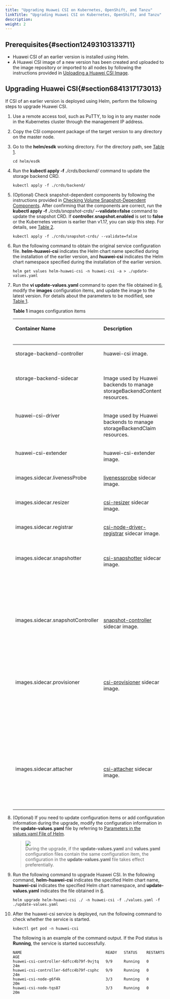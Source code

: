 ```yaml
---
title: "Upgrading Huawei CSI on Kubernetes, OpenShift, and Tanzu"
linkTitle: "Upgrading Huawei CSI on Kubernetes, OpenShift, and Tanzu"
description: 
weight: 2
---
```


## Prerequisites{#section12493103133711}

-   Huawei CSI of an earlier version is installed using Helm.
-   A Huawei CSI image of a new version has been created and uploaded to the image repository or imported to all nodes by following the instructions provided in  [Uploading a Huawei CSI Image](/docs/installation-and-deployment/installation-preparations/uploading-a-huawei-csi-image).

## Upgrading Huawei CSI{#section6841317173013}

If CSI of an earlier version is deployed using Helm, perform the following steps to upgrade Huawei CSI.

1.  Use a remote access tool, such as PuTTY, to log in to any master node in the Kubernetes cluster through the management IP address.
2.  Copy the CSI component package of the target version to any directory on the master node.
3.  Go to the  **helm/esdk**  working directory. For the directory path, see  [Table 1](/docs/installation-and-deployment/installation-preparations/downloading-the-huawei-csi-software-package#en-us_topic_0150885197_table17200162435412).

    ```
    cd helm/esdk
    ```

4.  Run the  **kubectl apply -f** _./crds/backend/_  command to update the storage backend CRD.

    ```
    kubectl apply -f ./crds/backend/
    ```

5.  \(Optional\) Check snapshot-dependent components by following the instructions provided in  [Checking Volume Snapshot-Dependent Components](/docs/installation-and-deployment/installation-preparations/checking-volume-snapshot-dependent-components). After confirming that the components are correct, run the  **kubectl apply -f**  ._/crds/snapshot-crds/_ **--validate=false**  command to update the snapshot CRD. If  **controller.snapshot.enabled**  is set to  **false**  or the Kubernetes version is earlier than v1.17, you can skip this step. For details, see  [Table 2](/docs/installation-and-deployment/installing-huawei-csi/installing-huawei-csi-using-helm/parameters-in-the-values-yaml-file-of-helm#table813124411459).

    ```
    kubectl apply -f ./crds/snapshot-crds/ --validate=false
    ```

6.  <a name="li1037712113474"></a>Run the following command to obtain the original service configuration file.  **helm-huawei-csi**  indicates the Helm chart name specified during the installation of the earlier version, and  **huawei-csi**  indicates the Helm chart namespace specified during the installation of the earlier version.

    ```
    helm get values helm-huawei-csi -n huawei-csi -a > ./update-values.yaml
    ```

7.  Run the  **vi update-values.yaml**  command to open the file obtained in  [6](#li1037712113474), modify the  **images**  configuration items, and update the image to the latest version. For details about the parameters to be modified, see  [Table 1](#table1554616217465).

    **Table  1**  images configuration items

    <a name="table1554616217465"></a>
    <table><thead align="left"><tr id="row5547102174612"><th class="cellrowborder" valign="top" width="24.242424242424242%" id="mcps1.2.5.1.1"><p id="en-us_topic_0214996140_p166064474810"><a name="en-us_topic_0214996140_p166064474810"></a><a name="en-us_topic_0214996140_p166064474810"></a>Container Name</p>
    </th>
    <th class="cellrowborder" valign="top" width="28.282828282828287%" id="mcps1.2.5.1.2"><p id="p1340513569100"><a name="p1340513569100"></a><a name="p1340513569100"></a>Description</p>
    </th>
    <th class="cellrowborder" valign="top" width="22.222222222222225%" id="mcps1.2.5.1.3"><p id="p917411101195"><a name="p917411101195"></a><a name="p917411101195"></a>K8s Version Requirements</p>
    </th>
    <th class="cellrowborder" valign="top" width="25.252525252525253%" id="mcps1.2.5.1.4"><p id="en-us_topic_0214996140_p26601644124817"><a name="en-us_topic_0214996140_p26601644124817"></a><a name="en-us_topic_0214996140_p26601644124817"></a>New Value</p>
    </th>
    </tr>
    </thead>
    <tbody><tr id="row193537226910"><td class="cellrowborder" valign="top" width="24.242424242424242%" headers="mcps1.2.5.1.1 "><p id="p101561535494"><a name="p101561535494"></a><a name="p101561535494"></a>storage-backend-controller</p>
    </td>
    <td class="cellrowborder" valign="top" width="28.282828282828287%" headers="mcps1.2.5.1.2 "><p id="p14405356131013"><a name="p14405356131013"></a><a name="p14405356131013"></a>huawei-csi image.</p>
    </td>
    <td class="cellrowborder" valign="top" width="22.222222222222225%" headers="mcps1.2.5.1.3 "><p id="p1015617351799"><a name="p1015617351799"></a><a name="p1015617351799"></a>v1.16+</p>
    </td>
    <td class="cellrowborder" valign="top" width="25.252525252525253%" headers="mcps1.2.5.1.4 "><p id="p0156183516920"><a name="p0156183516920"></a><a name="p0156183516920"></a>storage-backend-controller:<span id="ph131571335991"><a name="ph131571335991"></a><a name="ph131571335991"></a>4.6.0</span></p>
    </td>
    </tr>
    <tr id="row137401924896"><td class="cellrowborder" valign="top" width="24.242424242424242%" headers="mcps1.2.5.1.1 "><p id="p81571358910"><a name="p81571358910"></a><a name="p81571358910"></a>storage-backend-sidecar</p>
    </td>
    <td class="cellrowborder" valign="top" width="28.282828282828287%" headers="mcps1.2.5.1.2 "><p id="p74055565107"><a name="p74055565107"></a><a name="p74055565107"></a>Image used by Huawei backends to manage storageBackendContent resources.</p>
    </td>
    <td class="cellrowborder" valign="top" width="22.222222222222225%" headers="mcps1.2.5.1.3 "><p id="p18157173510920"><a name="p18157173510920"></a><a name="p18157173510920"></a>v1.16+</p>
    </td>
    <td class="cellrowborder" valign="top" width="25.252525252525253%" headers="mcps1.2.5.1.4 "><p id="p415783518912"><a name="p415783518912"></a><a name="p415783518912"></a>storage-backend-sidecar:<span id="ph61574352914"><a name="ph61574352914"></a><a name="ph61574352914"></a>4.6.0</span></p>
    </td>
    </tr>
    <tr id="row11864142612910"><td class="cellrowborder" valign="top" width="24.242424242424242%" headers="mcps1.2.5.1.1 "><p id="p615719351098"><a name="p615719351098"></a><a name="p615719351098"></a>huawei-csi-driver</p>
    </td>
    <td class="cellrowborder" valign="top" width="28.282828282828287%" headers="mcps1.2.5.1.2 "><p id="p740515611016"><a name="p740515611016"></a><a name="p740515611016"></a>Image used by Huawei backends to manage storageBackendClaim resources.</p>
    </td>
    <td class="cellrowborder" valign="top" width="22.222222222222225%" headers="mcps1.2.5.1.3 "><p id="p11157435196"><a name="p11157435196"></a><a name="p11157435196"></a>v1.16+</p>
    </td>
    <td class="cellrowborder" valign="top" width="25.252525252525253%" headers="mcps1.2.5.1.4 "><p id="p1015714351890"><a name="p1015714351890"></a><a name="p1015714351890"></a>huawei-csi:<span id="ph14157935896"><a name="ph14157935896"></a><a name="ph14157935896"></a>4.6.0</span></p>
    </td>
    </tr>
    <tr id="row1035818295911"><td class="cellrowborder" valign="top" width="24.242424242424242%" headers="mcps1.2.5.1.1 "><p id="p5157935795"><a name="p5157935795"></a><a name="p5157935795"></a>huawei-csi-extender</p>
    </td>
    <td class="cellrowborder" valign="top" width="28.282828282828287%" headers="mcps1.2.5.1.2 "><p id="p1040555619107"><a name="p1040555619107"></a><a name="p1040555619107"></a>huawei-csi-extender image.</p>
    </td>
    <td class="cellrowborder" valign="top" width="22.222222222222225%" headers="mcps1.2.5.1.3 "><p id="p415710351892"><a name="p415710351892"></a><a name="p415710351892"></a>v1.16+</p>
    </td>
    <td class="cellrowborder" valign="top" width="25.252525252525253%" headers="mcps1.2.5.1.4 "><p id="p51571935491"><a name="p51571935491"></a><a name="p51571935491"></a>huawei-csi-extender:<span id="ph1515716351795"><a name="ph1515716351795"></a><a name="ph1515716351795"></a>4.6.0</span></p>
    </td>
    </tr>
    <tr id="row9547192114619"><td class="cellrowborder" valign="top" width="24.242424242424242%" headers="mcps1.2.5.1.1 "><p id="en-us_topic_0214996140_p86601044154812"><a name="en-us_topic_0214996140_p86601044154812"></a><a name="en-us_topic_0214996140_p86601044154812"></a>images.sidecar.livenessProbe</p>
    </td>
    <td class="cellrowborder" valign="top" width="28.282828282828287%" headers="mcps1.2.5.1.2 "><p id="p22105111109"><a name="p22105111109"></a><a name="p22105111109"></a><a href="https://kubernetes-csi.github.io/docs/livenessprobe.html" target="_blank" rel="noopener noreferrer">livenessprobe</a> sidecar image.</p>
    </td>
    <td class="cellrowborder" valign="top" width="22.222222222222225%" headers="mcps1.2.5.1.3 "><p id="p1517410101399"><a name="p1517410101399"></a><a name="p1517410101399"></a>v1.16+</p>
    </td>
    <td class="cellrowborder" valign="top" width="25.252525252525253%" headers="mcps1.2.5.1.4 "><p id="en-us_topic_0214996140_p166034494817"><a name="en-us_topic_0214996140_p166034494817"></a><a name="en-us_topic_0214996140_p166034494817"></a><span id="text1328521101017"><a name="text1328521101017"></a><a name="text1328521101017"></a>registry.k8s.io/sig-storage/livenessprobe:v2.12.0</span></p>
    </td>
    </tr>
    <tr id="row3136101118366"><td class="cellrowborder" valign="top" width="24.242424242424242%" headers="mcps1.2.5.1.1 "><p id="en-us_topic_0214996140_p11661204454815"><a name="en-us_topic_0214996140_p11661204454815"></a><a name="en-us_topic_0214996140_p11661204454815"></a>images.sidecar.resizer</p>
    </td>
    <td class="cellrowborder" valign="top" width="28.282828282828287%" headers="mcps1.2.5.1.2 "><p id="p82155161016"><a name="p82155161016"></a><a name="p82155161016"></a><a href="https://kubernetes-csi.github.io/docs/external-resizer.html" target="_blank" rel="noopener noreferrer">csi-resizer</a> sidecar image.</p>
    </td>
    <td class="cellrowborder" valign="top" width="22.222222222222225%" headers="mcps1.2.5.1.3 "><p id="p017491015911"><a name="p017491015911"></a><a name="p017491015911"></a>v1.16+</p>
    </td>
    <td class="cellrowborder" valign="top" width="25.252525252525253%" headers="mcps1.2.5.1.4 "><p id="en-us_topic_0214996140_p18661134413484"><a name="en-us_topic_0214996140_p18661134413484"></a><a name="en-us_topic_0214996140_p18661134413484"></a><span id="text3532628181013"><a name="text3532628181013"></a><a name="text3532628181013"></a>registry.k8s.io/sig-storage/csi-resizer:v1.9.0</span></p>
    </td>
    </tr>
    <tr id="row020073517369"><td class="cellrowborder" valign="top" width="24.242424242424242%" headers="mcps1.2.5.1.1 "><p id="en-us_topic_0214996140_p866114415480"><a name="en-us_topic_0214996140_p866114415480"></a><a name="en-us_topic_0214996140_p866114415480"></a>images.sidecar.registrar</p>
    </td>
    <td class="cellrowborder" valign="top" width="28.282828282828287%" headers="mcps1.2.5.1.2 "><p id="p721051121011"><a name="p721051121011"></a><a name="p721051121011"></a><a href="https://kubernetes-csi.github.io/docs/node-driver-registrar.html" target="_blank" rel="noopener noreferrer">csi-node-driver-registrar</a> sidecar image.</p>
    </td>
    <td class="cellrowborder" valign="top" width="22.222222222222225%" headers="mcps1.2.5.1.3 "><p id="p1417416101295"><a name="p1417416101295"></a><a name="p1417416101295"></a>v1.16+</p>
    </td>
    <td class="cellrowborder" valign="top" width="25.252525252525253%" headers="mcps1.2.5.1.4 "><p id="en-us_topic_0214996140_p1866215446487"><a name="en-us_topic_0214996140_p1866215446487"></a><a name="en-us_topic_0214996140_p1866215446487"></a><span id="text16984124141019"><a name="text16984124141019"></a><a name="text16984124141019"></a>registry.k8s.io/sig-storage/csi-node-driver-registrar:v2.9.0</span></p>
    </td>
    </tr>
    <tr id="row324775233618"><td class="cellrowborder" rowspan="2" valign="top" width="24.242424242424242%" headers="mcps1.2.5.1.1 "><p id="en-us_topic_0214996140_p766184474818"><a name="en-us_topic_0214996140_p766184474818"></a><a name="en-us_topic_0214996140_p766184474818"></a>images.sidecar.snapshotter</p>
    </td>
    <td class="cellrowborder" rowspan="2" valign="top" width="28.282828282828287%" headers="mcps1.2.5.1.2 "><p id="p116916597115"><a name="p116916597115"></a><a name="p116916597115"></a><a href="https://kubernetes-csi.github.io/docs/external-snapshotter.html" target="_blank" rel="noopener noreferrer">csi-snapshotter</a> sidecar image.</p>
    </td>
    <td class="cellrowborder" valign="top" width="22.222222222222225%" headers="mcps1.2.5.1.3 "><p id="p01741110595"><a name="p01741110595"></a><a name="p01741110595"></a>v1.20+</p>
    </td>
    <td class="cellrowborder" valign="top" width="25.252525252525253%" headers="mcps1.2.5.1.4 "><p id="p18449610144812"><a name="p18449610144812"></a><a name="p18449610144812"></a><span id="text11716195016102"><a name="text11716195016102"></a><a name="text11716195016102"></a>registry.k8s.io/sig-storage/csi-snapshotter:v6.3.0</span></p>
    </td>
    </tr>
    <tr id="row1854381033716"><td class="cellrowborder" valign="top" headers="mcps1.2.5.1.1 "><p id="p141741410499"><a name="p141741410499"></a><a name="p141741410499"></a>v1.17-v1.19</p>
    </td>
    <td class="cellrowborder" valign="top" headers="mcps1.2.5.1.2 "><p id="p202545710478"><a name="p202545710478"></a><a name="p202545710478"></a>registry.k8s.io/sig-storage/csi-snapshotter:v4.2.1</p>
    </td>
    </tr>
    <tr id="row7643145710372"><td class="cellrowborder" rowspan="2" valign="top" width="24.242424242424242%" headers="mcps1.2.5.1.1 "><p id="en-us_topic_0214996140_p12661144444812"><a name="en-us_topic_0214996140_p12661144444812"></a><a name="en-us_topic_0214996140_p12661144444812"></a>images.sidecar.snapshotController</p>
    <p id="p82014388380"><a name="p82014388380"></a><a name="p82014388380"></a></p>
    </td>
    <td class="cellrowborder" rowspan="2" valign="top" width="28.282828282828287%" headers="mcps1.2.5.1.2 "><p id="p698812417123"><a name="p698812417123"></a><a name="p698812417123"></a><a href="https://kubernetes-csi.github.io/docs/snapshot-controller.html" target="_blank" rel="noopener noreferrer">snapshot-controller</a> sidecar image.</p>
    </td>
    <td class="cellrowborder" valign="top" width="22.222222222222225%" headers="mcps1.2.5.1.3 "><p id="p41741010492"><a name="p41741010492"></a><a name="p41741010492"></a>v1.20+</p>
    </td>
    <td class="cellrowborder" valign="top" width="25.252525252525253%" headers="mcps1.2.5.1.4 "><p id="p12512182574812"><a name="p12512182574812"></a><a name="p12512182574812"></a><span id="text255013593103"><a name="text255013593103"></a><a name="text255013593103"></a>registry.k8s.io/sig-storage/snapshot-controller:v6.3.0</span></p>
    </td>
    </tr>
    <tr id="row192011038193813"><td class="cellrowborder" valign="top" headers="mcps1.2.5.1.1 "><p id="p31741108918"><a name="p31741108918"></a><a name="p31741108918"></a>v1.17-v1.19</p>
    </td>
    <td class="cellrowborder" valign="top" headers="mcps1.2.5.1.2 "><p id="p1196613398484"><a name="p1196613398484"></a><a name="p1196613398484"></a>registry.k8s.io/sig-storage/snapshot-controller:v4.2.1</p>
    </td>
    </tr>
    <tr id="row175917813402"><td class="cellrowborder" rowspan="3" valign="top" width="24.242424242424242%" headers="mcps1.2.5.1.1 "><p id="p97594894014"><a name="p97594894014"></a><a name="p97594894014"></a>images.sidecar.provisioner</p>
    <p id="p18457125104116"><a name="p18457125104116"></a><a name="p18457125104116"></a></p>
    </td>
    <td class="cellrowborder" rowspan="3" valign="top" width="28.282828282828287%" headers="mcps1.2.5.1.2 "><p id="p111331238191113"><a name="p111331238191113"></a><a name="p111331238191113"></a><a href="https://kubernetes-csi.github.io/docs/external-provisioner.html" target="_blank" rel="noopener noreferrer">csi-provisioner</a> sidecar image.</p>
    </td>
    <td class="cellrowborder" valign="top" width="22.222222222222225%" headers="mcps1.2.5.1.3 "><p id="p7174101012917"><a name="p7174101012917"></a><a name="p7174101012917"></a>v1.20+</p>
    </td>
    <td class="cellrowborder" valign="top" width="25.252525252525253%" headers="mcps1.2.5.1.4 "><p id="p127598810403"><a name="p127598810403"></a><a name="p127598810403"></a><span id="text173371111171115"><a name="text173371111171115"></a><a name="text173371111171115"></a>registry.k8s.io/sig-storage/csi-provisioner:v3.6.0</span></p>
    </td>
    </tr>
    <tr id="row13547021134610"><td class="cellrowborder" valign="top" headers="mcps1.2.5.1.1 "><p id="p151745101197"><a name="p151745101197"></a><a name="p151745101197"></a>v1.17-v1.19</p>
    </td>
    <td class="cellrowborder" valign="top" headers="mcps1.2.5.1.2 "><p id="en-us_topic_0214996140_p866017444487"><a name="en-us_topic_0214996140_p866017444487"></a><a name="en-us_topic_0214996140_p866017444487"></a>registry.k8s.io/sig-storage/csi-provisioner:v3.0.0</p>
    </td>
    </tr>
    <tr id="row1745712516419"><td class="cellrowborder" valign="top" headers="mcps1.2.5.1.1 "><p id="p71742101912"><a name="p71742101912"></a><a name="p71742101912"></a>v1.16.x</p>
    </td>
    <td class="cellrowborder" valign="top" headers="mcps1.2.5.1.2 "><p id="p845762517411"><a name="p845762517411"></a><a name="p845762517411"></a>quay.io/k8scsi/csi-provisioner:v1.4.0</p>
    </td>
    </tr>
    <tr id="row13547122114466"><td class="cellrowborder" rowspan="2" valign="top" width="24.242424242424242%" headers="mcps1.2.5.1.1 "><p id="en-us_topic_0214996140_p76611044114813"><a name="en-us_topic_0214996140_p76611044114813"></a><a name="en-us_topic_0214996140_p76611044114813"></a>images.sidecar.attacher</p>
    <p id="p19287224398"><a name="p19287224398"></a><a name="p19287224398"></a></p>
    </td>
    <td class="cellrowborder" rowspan="2" valign="top" width="28.282828282828287%" headers="mcps1.2.5.1.2 "><p id="p127791244101110"><a name="p127791244101110"></a><a name="p127791244101110"></a><a href="https://kubernetes-csi.github.io/docs/external-attacher.html" target="_blank" rel="noopener noreferrer">csi-attacher</a> sidecar image.</p>
    </td>
    <td class="cellrowborder" valign="top" width="22.222222222222225%" headers="mcps1.2.5.1.3 "><p id="p617410101295"><a name="p617410101295"></a><a name="p617410101295"></a>v1.17+</p>
    </td>
    <td class="cellrowborder" valign="top" width="25.252525252525253%" headers="mcps1.2.5.1.4 "><p id="p10146135017914"><a name="p10146135017914"></a><a name="p10146135017914"></a><span id="text10459171819114"><a name="text10459171819114"></a><a name="text10459171819114"></a>registry.k8s.io/sig-storage/csi-attacher:v4.4.0</span></p>
    </td>
    </tr>
    <tr id="row32879215395"><td class="cellrowborder" valign="top" headers="mcps1.2.5.1.1 "><p id="p817413101195"><a name="p817413101195"></a><a name="p817413101195"></a>v.1.16.x</p>
    </td>
    <td class="cellrowborder" valign="top" headers="mcps1.2.5.1.2 "><p id="p1328711216396"><a name="p1328711216396"></a><a name="p1328711216396"></a>quay.io/k8scsi/csi-attacher:v1.2.1</p>
    </td>
    </tr>
    </tbody>
    </table>

8.  \(Optional\) If you need to update configuration items or add configuration information during the upgrade, modify the configuration information in the  **update-values.yaml**  file by referring to  [Parameters in the values.yaml File of Helm](/docs/installation-and-deployment/installing-huawei-csi/installing-huawei-csi-using-helm/parameters-in-the-values-yaml-file-of-helm).

    >![](/css-docs/public_sys-resources/en-us/icon-note.gif)  
    >During the upgrade, if the  **update-values.yaml**  and  **values.yaml**  configuration files contain the same configuration item, the configuration in the  **update-values.yaml**  file takes effect preferentially.

9.  Run the following command to upgrade Huawei CSI. In the following command,  **helm-huawei-csi**  indicates the specified Helm chart name,  **huawei-csi**  indicates the specified Helm chart namespace, and  **update-values.yaml**  indicates the file obtained in  [6](#li1037712113474).

    ```
    helm upgrade helm-huawei-csi ./ -n huawei-csi -f ./values.yaml -f ./update-values.yaml
    ```

10. After the huawei-csi service is deployed, run the following command to check whether the service is started.

    ```
    kubectl get pod -n huawei-csi
    ```

    The following is an example of the command output. If the Pod status is  **Running**, the service is started successfully.

    ```
    NAME                                     READY   STATUS    RESTARTS   AGE
    huawei-csi-controller-6dfcc4b79f-9vjtq   9/9     Running   0          24m
    huawei-csi-controller-6dfcc4b79f-csphc   9/9     Running   0          24m
    huawei-csi-node-g6f4k                    3/3     Running   0          20m
    huawei-csi-node-tqs87                    3/3     Running   0          20m
    ```

